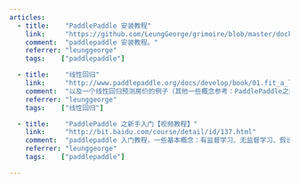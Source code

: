 ```yaml
---
articles:
  - title:    "PaddlePaddle 安装教程"
    link:     "https://github.com/LeungGeorge/grimoire/blob/master/dockerji-chu/paddlepaddle.md"
    comment:  "paddlepaddle 安装教程。"
    referrer: "leunggeorge"
    tags:    ["paddlepaddle"]

  - title:    "线性回归"
    link:     "http://www.paddlepaddle.org/docs/develop/book/01.fit_a_line/index.cn.html"
    comment:  "以及一个线性回归预测房价的例子（其他一些概念参考：PaddlePaddle之新手入门）。"
    referrer: "leunggeorge"
    tags:    ["线性回归"]

  - title:    "PaddlePaddle 之新手入门【视频教程】"
    link:     "http://bit.baidu.com/course/detail/id/137.html"
    comment:  "paddlepaddle 入门教程，一些基本概念：有监督学习、无监督学习、假设函数、损失函数、梯度下降等等。以及一个线性回归预测房价的例子。"
    referrer: "leunggeorge"
    tags:    ["paddlepaddle"]

---
```

